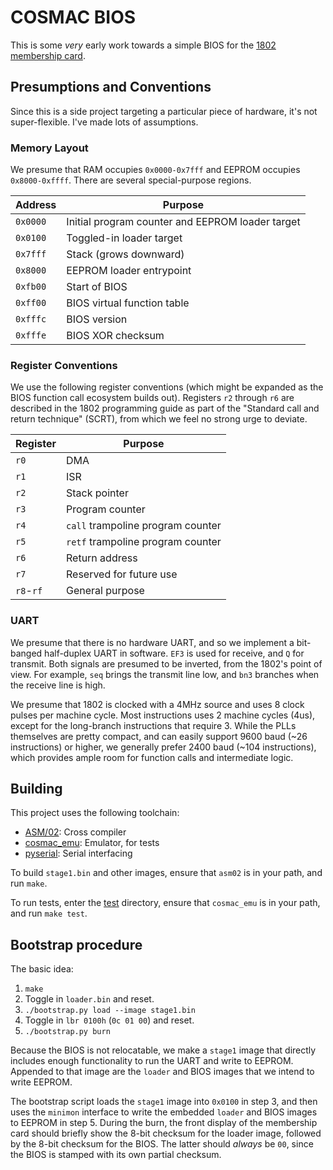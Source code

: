 # COSMAC BIOS

This is some _very_ early work towards a simple BIOS for the [1802 membership
card](http://www.retrotechnology.com/memship/memship.html).

## Presumptions and Conventions

Since this is a side project targeting a particular piece of hardware, it's not
super-flexible. I've made lots of assumptions.

### Memory Layout

We presume that RAM occupies `0x0000-0x7fff` and EEPROM occupies
`0x8000-0xffff`. There are several special-purpose regions.

| Address  | Purpose |
| -------- | ------- |
| `0x0000` | Initial program counter and EEPROM loader target |
| `0x0100` | Toggled-in loader target |
| `0x7fff` | Stack (grows downward) |
| `0x8000` | EEPROM loader entrypoint |
| `0xfb00` | Start of BIOS |
| `0xff00` | BIOS virtual function table |
| `0xfffc` | BIOS version |
| `0xfffe` | BIOS XOR checksum |

### Register Conventions

We use the following register conventions (which might be expanded as the BIOS
function call ecosystem builds out). Registers `r2` through `r6` are described
in the 1802 programming guide as part of the "Standard call and return
technique" (SCRT), from which we feel no strong urge to deviate.

| Register | Purpose |
| -------- | ------- |
| `r0` | DMA |
| `r1` | ISR |
| `r2` | Stack pointer |
| `r3` | Program counter |
| `r4` | `call` trampoline program counter |
| `r5` | `retf` trampoline program counter |
| `r6` | Return address |
| `r7` | Reserved for future use |
| `r8`-`rf` | General purpose |

### UART

We presume that there is no hardware UART, and so we implement a bit-banged
half-duplex UART in software. `EF3` is used for receive, and `Q` for transmit.
Both signals are presumed to be inverted, from the 1802's point of view. For
example, `seq` brings the transmit line low, and `bn3` branches when the receive
line is high.

We presume that 1802 is clocked with a 4MHz source and uses 8 clock pulses per
machine cycle. Most instructions uses 2 machine cycles (4us), except for the
long-branch instructions that require 3. While the PLLs themselves are pretty
compact, and can easily support 9600 baud (~26 instructions) or higher, we
generally prefer 2400 baud (~104 instructions), which provides ample room for
function calls and intermediate logic.

## Building

This project uses the following toolchain:

 - [ASM/02](https://github.com/arhefner/Asm-02): Cross compiler
 - [cosmac_emu](https://github.com/gasmith/cosmac_emu): Emulator, for tests
 - [pyserial](https://github.com/pyserial/pyserial): Serial interfacing

To build `stage1.bin` and other images, ensure that `asm02` is in your path, and run `make`.

To run tests, enter the [test](./test) directory, ensure that `cosmac_emu` is in
your path, and run `make test`.

## Bootstrap procedure

The basic idea:

  1. `make`
  2. Toggle in `loader.bin` and reset.
  3. `./bootstrap.py load --image stage1.bin`
  4. Toggle in `lbr 0100h` (`0c 01 00`) and reset.
  5. `./bootstrap.py burn`

Because the BIOS is not relocatable, we make a `stage1` image that directly
includes enough functionality to run the UART and write to EEPROM. Appended to
that image are the `loader` and BIOS images that we intend to write EEPROM.

The bootstrap script loads the `stage1` image into `0x0100` in step 3, and then
uses the `minimon` interface to write the embedded `loader` and BIOS images to
EEPROM in step 5. During the burn, the front display of the membership card
should briefly show the 8-bit checksum for the loader image, followed by the
8-bit checksum for the BIOS. The latter should _always_ be `00`, since the BIOS
is stamped with its own partial checksum.
